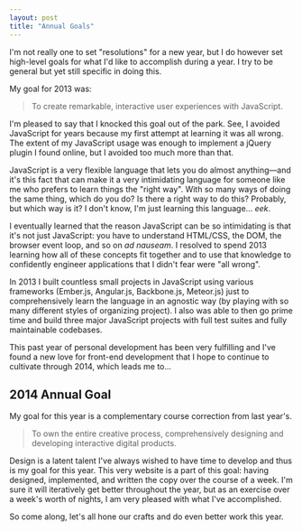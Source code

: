 ```yaml
---
layout: post
title: "Annual Goals"
---
```


I'm not really one to set "resolutions" for a new year, but I do however set high-level goals for what I'd like to accomplish during a year. I try to be general but yet still specific in doing this.<!-- more -->

My goal for 2013 was:

> To create remarkable, interactive user experiences with&nbsp;JavaScript.

I'm pleased to say that I knocked this goal out of the park. See, I avoided JavaScript for years because my first attempt at learning it was all wrong. The extent of my JavaScript usage was enough to implement a jQuery plugin I found online, but I avoided too much more than that.

JavaScript is a very flexible language that lets you do almost anything&mdash;and it's this fact that can make it a very intimidating language for someone like me who prefers to learn things the "right way". With so many ways of doing the same thing, which do you do? Is there a right way to do this? Probably, but which way is it? I don't know, I'm just learning this language... _eek_.

I eventually learned that the reason JavaScript can be so intimidating is that it's not just JavaScript: you have to understand HTML/CSS, the DOM, the browser event loop, and so on _ad nauseam_. I resolved to spend 2013 learning how all of these concepts fit together and to use that knowledge to confidently engineer applications that I didn't fear were "all wrong".

In 2013 I built countless small projects in JavaScript using various frameworks (Ember.js, Angular.js, Backbone.js, Meteor.js) just to comprehensively learn the language in an agnostic way (by playing with so many different styles of organizing project). I also was able to then go prime time and build three major JavaScript projects with full test suites and fully maintainable codebases.

This past year of personal development has been very fulfilling and I've found a new love for front-end development that I hope to continue to cultivate through 2014, which leads me to...

## 2014 Annual Goal

My goal for this year is a complementary course correction from last year's.

> To own the entire creative process, comprehensively designing and developing interactive digital products.

Design is a latent talent I've always wished to have time to develop and thus is my goal for this year. This very website is a part of this goal: having designed, implemented, and written the copy over the course of a week. I'm sure it will iteratively get better throughout the year, but as an exercise over a week's worth of nights, I am very pleased with what I've accomplished.

So come along, let's all hone our crafts and do even better work this year.
